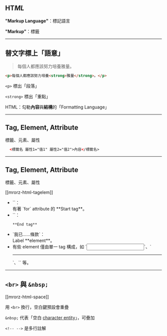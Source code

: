 HT*ML*
-----

**"Markup Language"**：標記語言

**"Markup"**：標籤

---

替文字標上「語意」
--------------

> 每個人都應該努力培養雅量。

```html
<p>每個人都應該努力培養<strong>雅量</strong>。</p>
```

`<p>` 標出「段落」

`<strong>` 標出「重點」

HTML：勾勒**內容**與**結構**的「Formatting Language」

---

Tag, Element, Attribute
-----------------------

標籤、元素、屬性

```html
  <標籤名 屬性1="值1" 屬性2="值2">內容</標籤名>
```

---

Tag, Element, Attribute
-----------------------
標籤、元素、屬性

[[mrorz-html-tagelem]]

<ul>
  <li class="fragment">
    `<label for="chk-tos">`：<br>
    有著 `for` attribute 的 **Start tag**。
  </li>
  <li class="fragment">
    `</label>`：

    **End tag**
  </li>
  <li class="fragment">
    `<label for="chk-tos">我已……條款</label>`：<br>
    Label **element**。
  </li>
  <li class="fragment">
    有些 element 僅由單一 tag 構成，如 `<input>`、`<hr>`、`<img>` 等。
  </li>
</ul>

---

`<br>` 與 `&nbsp;`
-----------------
[[mrorz-html-space]]

用 `<br>` 換行，空白鍵預設會重疊

`&nbsp;` 代表「空白 [character entity](http://en.wikipedia.org/wiki/List_of_XML_and_HTML_character_entity_references)」，可疊加

`<!-- -->` 是多行註解
